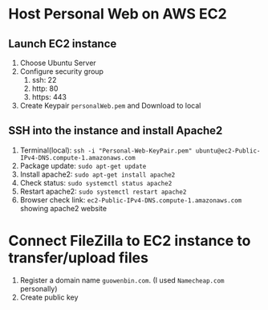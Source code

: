 # Host Personal Web on AWS EC2
## Launch EC2 instance
1. Choose Ubuntu Server
2. Configure security group
    1. ssh: 22
    2. http: 80
    3. https: 443
3. Create Keypair `personalWeb.pem` and Download to local
## SSH into the instance and install Apache2
1. Terminal(local): `ssh -i "Personal-Web-KeyPair.pem" ubuntu@ec2-Public-IPv4-DNS.compute-1.amazonaws.com`
2. Package update: `sudo apt-get update `
3. Install apache2: `sudo apt-get install apache2`
3. Check status: `sudo systemctl status apache2`
4. Restart apache2: `sudo systemctl restart apache2`
5. Browser check link: `ec2-Public-IPv4-DNS.compute-1.amazonaws.com` showing apache2 website

# Connect FileZilla to EC2 instance to transfer/upload files
1. Register a domain name `guowenbin.com`. (I used `Namecheap.com` personally)
2. Create public key
